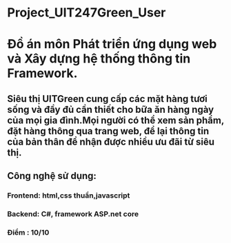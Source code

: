 # Project_UIT247Green_User
# Đồ án môn Phát triển ứng dụng web và Xây dựng hệ thống thông tin Framework.
## Siêu thị UITGreen cung cấp các mặt hàng tươi sống và đầy đủ cần thiết cho bữa ăn hàng ngày của mọi gia đình.Mọi người có thể xem sản phẩm, đặt hàng thông qua trang web, để lại thông tin của bản thân để nhận được nhiều ưu đãi từ siêu thị.
## Công nghệ sử dụng: 
### Frontend: html,css thuần,javascript 
### Backend: C#, framework ASP.net core
### Điểm : 10/10
